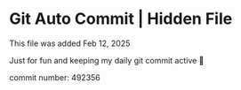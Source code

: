# Git Auto Commit | Hidden File

This file was added Feb 12, 2025

Just for fun and keeping my daily git commit active 🤪

commit number: 492356
